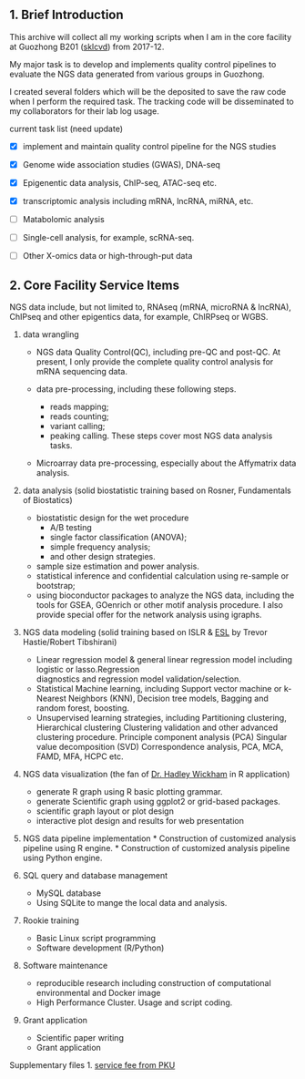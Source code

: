 ## 1. Brief Introduction 
This archive will collect all my working scripts when I am in the core facility at 
Guozhong B201 ([sklcvd](http://www.sklcvd.org)) from 2017-12. 

My major task is to develop and implements quality control pipelines to evaluate the NGS data generated 
from various groups in Guozhong.

I created several folders which will be the deposited to save the raw code 
when I perform the required task. The tracking code will be disseminated to my 
collaborators for their lab log usage.

current task list (need update)
- [x] implement and maintain quality control pipeline for the NGS studies
- [x] Genome wide association studies (GWAS), DNA-seq
- [x] Epigenentic data analysis, ChIP-seq, ATAC-seq etc.
- [x] transcriptomic analysis including mRNA, lncRNA, miRNA, etc.
- [ ] Matabolomic analysis
- [ ] Single-cell analysis, for example, scRNA-seq.
- [ ] Other X-omics data or high-through-put data


## 2. Core Facility Service Items


NGS data include, but not limited to, RNAseq (mRNA, microRNA & lncRNA), ChIPseq and other epigentics data,
for example, ChIRPseq or WGBS.

1. data wrangling
    * NGS data Quality Control(QC), including pre-QC and post-QC. At present, I only provide the complete
      quality control analysis for mRNA sequencing data.
     
    * data pre-processing, including these following steps.
      * reads mapping;
      * reads counting;
      * variant calling;
      * peaking calling. 
      These steps cover most NGS data analysis tasks.
    * Microarray data pre-processing, especially about the Affymatrix data analysis.
       
2. data analysis (solid biostatistic training based on Rosner, Fundamentals of Biostatics)
    * biostatistic design for the wet procedure
       * A/B testing
       * single factor classification (ANOVA);
       * simple frequency analysis;
       * and other design strategies. 
    * sample size estimation and power analysis.
    * statistical inference and confidential calculation using re-sample or bootstrap;
    * using bioconductor packages to analyze the NGS data, including the tools for GSEA, GOenrich or
     other motif analysis procedure. I also provide special offer for the network analysis using igraphs.

3. NGS data modeling (solid training based on ISLR & [ESL](https://web.stanford.edu/~hastie/ElemStatLearn/) 
   by Trevor Hastie/Robert Tibshirani)
    * Linear regression model & general linear regression model including logistic or lasso.Regression  
      diagnostics and regression model validation/selection.
    * Statistical Machine learning, including Support vector machine or k-Nearest
      Neighbors (KNN), Decision tree models, Bagging and random forest, boosting.
    * Unsupervised learning strategies, including Partitioning clustering, Hierarchical clustering
      Clustering validation and other advanced clustering procedure. Principle component analysis (PCA)
      Singular value decomposition (SVD) Correspondence analysis, PCA, MCA, FAMD, MFA, HCPC etc. 
       
4. NGS data visualization (the fan of [Dr. Hadley Wickham](http://hadley.nz/) in R application)
    * generate R graph using R basic plotting grammar.
    * generate Scientific graph using ggplot2 or grid-based packages.
    * scientific graph layout or plot design
    * interactive plot design and results for web presentation
       
5.   NGS data pipeline implementation
    * Construction of customized analysis pipeline using R engine.
    * Construction of customized analysis pipeline using Python engine.
       
6. SQL query and database management
    *  MySQL database 
    *  Using SQLite to mange the local data and analysis.

7. Rookie training
    * Basic Linux script programming
    * Software development (R/Python)
       
8. Software maintenance
   * reproducible research including construction of computational environmental and Docker image
   * High Performance Cluster. Usage and script coding.

9. Grant application
   * Scientific paper writing
   * Grant application


Supplementary files 1. [service fee from PKU](http://www.bio.pku.edu.cn/displaynews.php?id=7335)